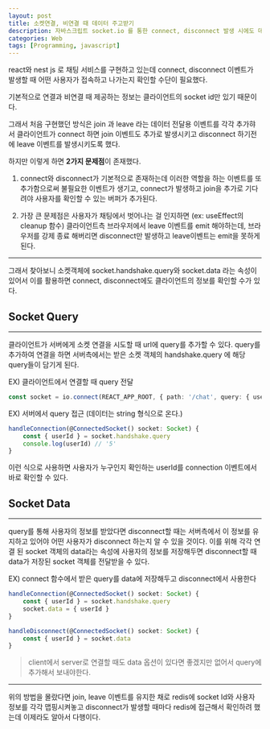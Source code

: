 ```yaml
---
layout: post
title: 소켓연결, 비연결 때 데이터 주고받기
description: 자바스크립트 socket.io 를 통한 connect, disconnect 발생 시에도 데이터를 주고 받는 방법
categories: Web
tags: [Programming, javascript]
---
```


react와 nest js 로 채팅 서비스를 구현하고 있는데 connect, disconnect 이벤트가 발생할 때 어떤 사용자가 접속하고 나가는지 확인할 수단이 필요했다.

기본적으로 연결과 비연결 때 제공하는 정보는 클라이언트의 socket id만 있기 때문이다.

그래서 처음 구현했던 방식은 join 과 leave 라는 데이터 전달용 이벤트를 각각 추가햐서 클라이언트가 connect 하면 join 이벤트도 추가로 발생시키고 disconnect 하기전에 leave 이벤트를 발생시키도록 했다.

하지만 이렇게 하면 **2가지 문제점**이 존재했다.

1. connect와 disconnect가 기본적으로 존재하는데 이러한 역할을 하는 이벤트를 또 추가함으로써 불필요한 이벤트가 생기고, connect가 발생하고 join을 추가로 기다려야 사용자를 확인할 수 있는 버퍼가 추가된다.

2. 가장 큰 문제점은 사용자가 채팅에서 벗어나는 걸 인지하면 (ex: useEffect의 cleanup 함수) 클라이언트측 브라우저에서 leave 이벤트를 emit 해야하는데, 브라우저를 강제 종료 해버리면 disconnect만 발생하고 leave이벤트는 emit을 못하게 된다.

---

그래서 찾아보니 소켓객체에 socket.handshake.query와 socket.data 라는 속성이 있어서 이를 활용하면 connect, disconnect에도 클라이언트의 정보를 확인할 수가 있다.

## Socket Query

---

클라이언트가 서버에게 소켓 연결을 시도할 때 url에 query를 추가할 수 있다. query를 추가하여 연결을 하면 서버측에서는 받은 소켓 객체의 handshake.query 에 해당 query들이 담기게 된다.

EX) 클라이언트에서 연결할 때 query 전달

```ts
const socket = io.connect(REACT_APP_ROOT, { path: '/chat', query: { userId: 5 } });
```

EX) 서버에서 query 접근 (데이터는 string 형식으로 온다.)

```ts
handleConnection(@ConnectedSocket() socket: Socket) {
    const { userId } = socket.handshake.query
    console.log(userId) // '5'
}
```

이런 식으로 사용하면 사용자가 누구인지 확인하는 userId를 connection 이벤트에서 바로 확인할 수 있다.

## Socket Data

---

query를 통해 사용자의 정보를 받았다면 disconnect할 때는 서버측에서 이 정보를 유지하고 있어야 어떤 사용자가 disconnect 하는지 알 수 있을 것이다.
이를 위해 각각 연결 된 socket 객체의 data라는 속성에 사용자의 정보를 저장해두면 disconnect할 때 data가 저장된 socket 객체를 전달받을 수 있다.

EX) connect 함수에서 받은 query를 data에 저장해두고 disconnect에서 사용한다

```ts
handleConnection(@ConnectedSocket() socket: Socket) {
    const { userId } = socket.handshake.query
    socket.data = { userId }
}

handleDisconnect(@ConnectedSocket() socket: Socket) {
    const { userId } = socket.data
}
```

> client에서 server로 연결할 때도 data 옵션이 있다면 좋겠지만 없어서 query에 추가해서 보내야한다.

---

위의 방법을 몰랐다면 join, leave 이벤트를 유지한 채로 redis에 socket Id와 사용자 정보를 각각 맵핑시켜놓고 disconnect가 발생할 때마다 redis에 접근해서 확인하려 했는데 이제라도 알아서 다행이다.
